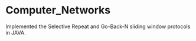 # Computer_Networks
Implemented the Selective Repeat and Go-Back-N sliding window protocols in JAVA.
